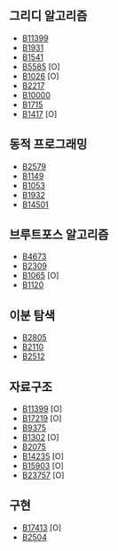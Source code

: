 ## 그리디 알고리즘
- [B11399](https://www.acmicpc.net/problem/11399) 
- [B1931](https://www.acmicpc.net/problem/1931)
- [B1541](https://www.acmicpc.net/problem/1541)
- [B5585](https://www.acmicpc.net/problem/5585) [O]
- [B1026](https://www.acmicpc.net/problem/1026) [O]
- [B2217](https://www.acmicpc.net/problem/2217)
- [B10000](https://www.acmicpc.net/problem/10000)
- [B1715](https://www.acmicpc.net/problem/1715)
- [B1417](https://www.acmicpc.net/problem/1417) [O]

## 동적 프로그래밍
- [B2579](https://www.acmicpc.net/problem/2579)
- [B1149](https://www.acmicpc.net/problem/1149)
- [B1053](https://www.acmicpc.net/problem/1053)
- [B1932](https://www.acmicpc.net/problem/1932)
- [B14501](https://www.acmicpc.net/problem/14501)

## 브루트포스 알고리즘
- [B4673](https://www.acmicpc.net/problem/4673)
- [B2309](https://www.acmicpc.net/problem/2309)
- [B1065](https://www.acmicpc.net/problem/1065) [O]
- [B1120](https://www.acmicpc.net/problem/1120)

## 이분 탐색
- [B2805](https://www.acmicpc.net/problem/2805)
- [B2110](https://www.acmicpc.net/problem/2110)
- [B2512](https://www.acmicpc.net/problem/2512)

## 자료구조
- [B11399](https://www.acmicpc.net/problem/11399) [O]
- [B17219](https://www.acmicpc.net/problem/17219) [O]
- [B9375](https://www.acmicpc.net/problem/9375)
- [B1302](https://www.acmicpc.net/problem/1302) [O]
- [B2075](https://www.acmicpc.net/problem/2075)
- [B14235](https://www.acmicpc.net/problem/14235) [O]
- [B15903](https://www.acmicpc.net/problem/15903) [O]
- [B23757](https://www.acmicpc.net/problem/23757) [O]

## 구현
- [B17413](https://www.acmicpc.net/problem/17413) [O]
- [B2504](https://www.acmicpc.net/problem/2504)